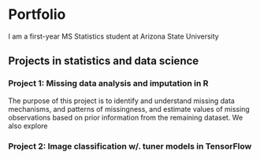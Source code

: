# Portfolio

I am a first-year MS Statistics student at Arizona State University

## Projects in statistics and data science

### Project 1: Missing data analysis and imputation in R
The purpose of this project is to identify and understand missing data mechanisms, and patterns of missingness, and estimate values of missing observations based on prior information from the remaining dataset. We also explore
### Project 2: Image classification w/. tuner models in TensorFlow


